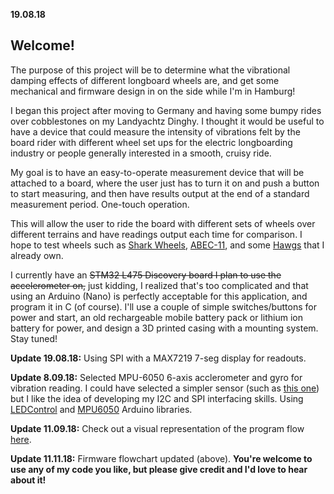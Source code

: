 **19.08.18**
## Welcome!

The purpose of this project will be to determine what the vibrational damping effects of different longboard wheels are, and get some mechanical and firmware design in on the side while I'm in Hamburg!

I began this project after moving to Germany and having some bumpy rides over cobblestones on my Landyachtz Dinghy. I thought it would be useful to have a device that could measure the intensity of vibrations felt by the board rider with different wheel set ups for the electric longboarding industry or people generally interested in a smooth, cruisy ride.

My goal is to have an easy-to-operate measurement device that will be attached to a board, where the user just has to turn it on and push a button to start measuring, and then have results output at the end of a standard measurement period. One-touch operation.

This will allow the user to ride the board with different sets of wheels over different terrains and have readings output each time for comparison. I hope to test wheels such as [Shark Wheels](https://sharkwheel.com/70mm-78a-smoke-black-sidewinder-longboard-wheels/), [ABEC-11](http://www.abec11.com/products/abec11/abec-11-107mm-electric-flywheels-74a-77a), and some [Hawgs](http://www.hawgswheels.com/fatty/) that I already own.

I currently have an ~~STM32 L475 Discovery board I plan to use the accelerometer on,~~ just kidding, I realized that's too complicated and that using an Arduino (Nano) is perfectly acceptable for this application, and program it in C (of course). I'll use a couple of simple switches/buttons for power and start, an old rechargeable mobile battery pack or lithium ion battery for power, and design a 3D printed casing with a mounting system. Stay tuned!

**Update 19.08.18:** Using SPI with a MAX7219 7-seg display for readouts.

**Update 8.09.18:** Selected MPU-6050 6-axis acclerometer and gyro for vibration reading. I could have selected a simpler sensor (such as [this one](https://www.adafruit.com/product/2384)) but I like the idea of developing my I2C and SPI interfacing skills. Using [LEDControl](https://github.com/wayoda/LedControl) and [MPU6050](https://github.com/tockn/MPU6050_tockn) Arduino libraries.

**Update 11.09.18:** Check out a visual representation of the program flow [here](https://www.lucidchart.com/documents/view/690388a5-8b3c-460a-bcd9-24e1e40fabe5/0).  

**Update 11.11.18:** Firmware flowchart updated (above).
**You're welcome to use any of my code you like, but please give credit and I'd love to hear about it!**
